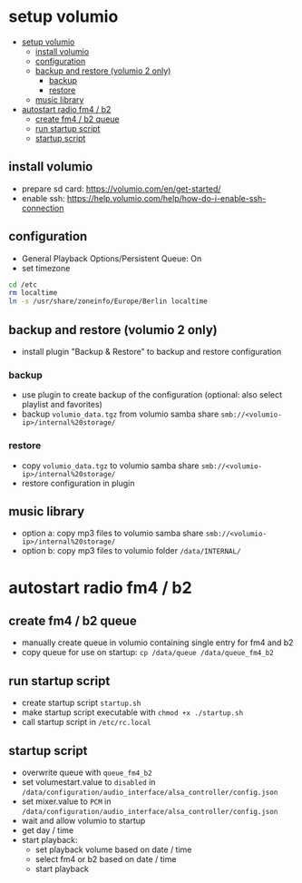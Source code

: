 # setup volumio

- [setup volumio](#setup-volumio)
  - [install volumio](#install-volumio)
  - [configuration](#configuration)
  - [backup and restore (volumio 2 only)](#backup-and-restore-volumio-2-only)
    - [backup](#backup)
    - [restore](#restore)
  - [music library](#music-library)
- [autostart radio fm4 / b2](#autostart-radio-fm4--b2)
  - [create fm4 / b2 queue](#create-fm4--b2-queue)
  - [run startup script](#run-startup-script)
  - [startup script](#startup-script)


## install volumio

- prepare sd card: https://volumio.com/en/get-started/
- enable ssh: https://help.volumio.com/help/how-do-i-enable-ssh-connection


## configuration

- General Playback Options/Persistent Queue: On
- set timezone

```bash
cd /etc
rm localtime
ln -s /usr/share/zoneinfo/Europe/Berlin localtime
```


## backup and restore (volumio 2 only)

- install plugin "Backup & Restore" to backup and restore configuration

### backup

- use plugin to create backup of the configuration (optional: also select playlist and favorites)
- backup `volumio_data.tgz` from volumio samba share `smb://<volumio-ip>/internal%20storage/`

### restore

- copy `volumio_data.tgz` to volumio samba share `smb://<volumio-ip>/internal%20storage/`
- restore configuration in plugin


## music library

- option a: copy mp3 files to volumio samba share `smb://<volumio-ip>/internal%20storage/`
- option b: copy mp3 files to volumio folder `/data/INTERNAL/`


# autostart radio fm4 / b2

## create fm4 / b2 queue

- manually create queue in volumio containing single entry for fm4 and b2
- copy queue for use on startup: `cp /data/queue /data/queue_fm4_b2`


## run startup script

- create startup script `startup.sh`
- make startup script executable with `chmod +x ./startup.sh`
- call startup script in `/etc/rc.local`


## startup script

- overwrite queue with `queue_fm4_b2`
- set volumestart.value to `disabled` in `/data/configuration/audio_interface/alsa_controller/config.json`
- set mixer.value to `PCM` in `/data/configuration/audio_interface/alsa_controller/config.json`
- wait and allow volumio to startup
- get day / time
- start playback:
  - set playback volume based on date / time
  - select fm4 or b2 based on date / time
  - start playback
